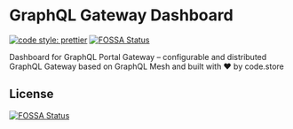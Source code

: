 # GraphQL Gateway Dashboard

[![code style: prettier](https://img.shields.io/badge/code_style-prettier-ff69b4.svg?style=flat-square)](https://github.com/prettier/prettier)
[![FOSSA Status](https://app.fossa.com/api/projects/git%2Bgithub.com%2Fcode-store-platform%2Fgraphql-portal-dashboard.svg?type=shield)](https://app.fossa.com/projects/git%2Bgithub.com%2Fcode-store-platform%2Fgraphql-portal-dashboard?ref=badge_shield)

Dashboard for GraphQL Portal Gateway – configurable and distributed GraphQL Gateway based on GraphQL Mesh and built with ❤️ by code.store


## License
[![FOSSA Status](https://app.fossa.com/api/projects/git%2Bgithub.com%2Fcode-store-platform%2Fgraphql-portal-dashboard.svg?type=large)](https://app.fossa.com/projects/git%2Bgithub.com%2Fcode-store-platform%2Fgraphql-portal-dashboard?ref=badge_large)